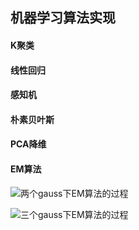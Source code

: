 
## 机器学习算法实现
#### K聚类
#### 线性回归
#### 感知机
#### 朴素贝叶斯
#### PCA降维
#### EM算法

![两个gauss下EM算法的过程](https://github.com/BarryRun/Machine-Learning-Practice/blob/master/EM/simple_em_res/em_process.gif)

![三个gauss下EM算法的过程](https://github.com/BarryRun/Machine-Learning-Practice/blob/master/EM/em_res/em_process.gif)

